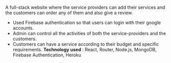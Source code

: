 A full-stack website where the service providers can add their services and the customers can order any of them and also give a review.
- Used Firebase authentication so that users can login with their google accounts.
- Admin can control all the activities of both the service-providers and the customers.
- Customers can have a service according to their budget and specific requirements.
**Technology used** : React, Router, Node.js, MongoDB, Firebase Authentication, Heroku
